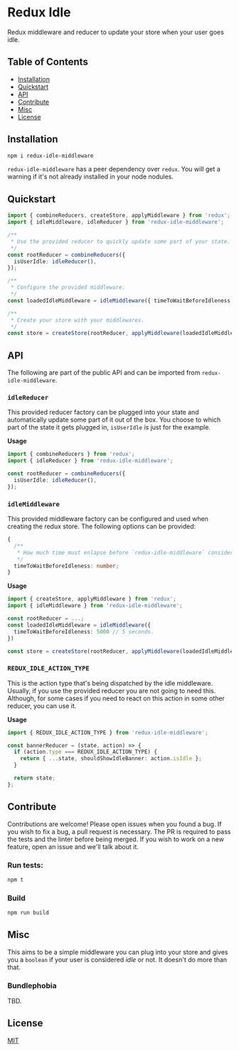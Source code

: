 # Redux Idle

Redux middleware and reducer to update your store when your user goes idle.

## Table of Contents

* [Installation](#installation)
* [Quickstart](#quickstart)
* [API](#api)
* [Contribute](#contribute)
* [Misc](#misc)
* [License](#license)

## Installation

```bash
npm i redux-idle-middleware
```

`redux-idle-middleware` has a peer dependency over `redux`. You will get a warning if it's not already installed in your node nodules.

## Quickstart

```ts
import { combineReducers, createStore, applyMiddleware } from 'redux';
import { idleMiddleware, idleReducer } from 'redux-idle-middleware';

/**
 * Use the provided reducer to quickly update some part of your state.
 */
const rootReducer = combineReducers({
  isUserIdle: idleReducer(),
});

/**
 * Configure the provided middleware.
 */
const loadedIdleMiddleware = idleMiddleware({ timeToWaitBeforeIdleness: 5000 });

/**
 * Create your store with your middlewares.
 */
const store = createStore(rootReducer, applyMiddleware(loadedIdleMiddleware));
```

## API

The following are part of the public API and can be imported from `redux-idle-middleware`.

### `idleReducer`

This provided reducer factory can be plugged into your state and automatically update some part of it out of the box. You choose to which part of the state it gets plugged in, `isUserIdle` is just for the example.

**Usage**

```ts
import { combineReducers } from 'redux';
import { idleReducer } from 'redux-idle-middleware';

const rootReducer = combineReducers({
  isUserIdle: idleReducer(),
});
```

### `idleMiddleware`

This provided middleware factory can be configured and used when creating the redux store. The following options can be provided:

```ts
{
  /**
   * How much time must enlapse before `redux-idle-middleware` considers the current user to be idle. The value is in **milliseconds**
   */
  timeToWaitBeforeIdleness: number;
}
```

**Usage**

```ts
import { createStore, applyMiddleware } from 'redux';
import { idleMiddleware } from 'redux-idle-middleware';

const rootReducer = ...;
const loadedIdleMiddleware = idleMiddleware({
  timeToWaitBeforeIdleness: 5000 // 5 seconds.
})

const store = createStore(rootReducer, applyMiddleware(loadedIdleMiddleware));
```

### `REDUX_IDLE_ACTION_TYPE`

This is the action type that's being dispatched by the idle middleware. Usually, if you use the provided reducer you are not going to need this. Although, for some cases if you need to react on this action in some other reducer, you can use it.

**Usage**

```ts
import { REDUX_IDLE_ACTION_TYPE } from 'redux-idle-middleware';

const bannerReducer = (state, action) => {
  if (action.type === REDUX_IDLE_ACTION_TYPE) {
    return { ...state, shouldShowIdleBanner: action.isIdle };
  }

  return state;
};
```

## Contribute

Contributions are welcome! Please open issues when you found a bug.
If you wish to fix a bug, a pull request is necessary. The PR is required to pass the tests and the linter before being merged.
If you wish to work on a new feature, open an issue and we'll talk about it.

### Run tests:

```bash
npm t
```

### Build

```bash
npm run build
```

## Misc

This aims to be a simple middleware you can plug into your store and gives you a `boolean` if your user is considered _idle_ or not. It doesn't do more than that.

### Bundlephobia

TBD.

## License

[MIT](LICENSE)
